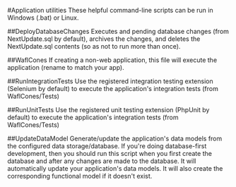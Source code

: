 #Application utilities
These helpful command-line scripts can be run in Windows (.bat) or Linux.

##DeployDatabaseChanges
Executes and pending database changes (from NextUpdate.sql by default), 
archives the changes, and deletes the NextUpdate.sql contents (so as not to run more than once).

##WaflCones
If creating a non-web application, this file will execute the application (rename to match your app).

##RunIntegrationTests
Use the registered integration testing extension (Selenium by default) to execute the application's integration tests (from WaflCones/Tests)

##RunUnitTests
Use the registered unit testing extension (PhpUnit by default) to execute the application's integration tests (from WaflCones/Tests)

##UpdateDataModel
Generate/update the application's data models from the configured data storage/database.
If you're doing database-first development, then you should run this script when you first create the database and after any changes are made to the database.
It will automatically update your application's data models.
It will also create the corresponding functional model if it doesn't exist.